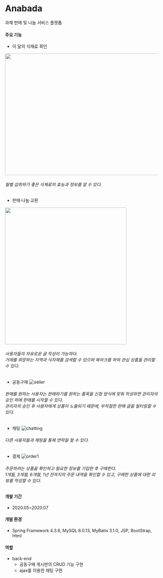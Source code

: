 # Anabada
과채 판매 및 나눔 서비스 플랫폼
#### 주요 기능

* 이 달의 식재료 확인

<img src="https://user-images.githubusercontent.com/63387116/99181992-52dffd00-2775-11eb-8607-f76e759c7d4d.jpg" width="510" height="400">

###### 월별 섭취하기 좋은 식재료의 효능과 정보를 알 수 있다.
* 판매·나눔·교환

<img src="https://user-images.githubusercontent.com/63387116/99181666-393db600-2773-11eb-8d68-18b3f81f88da.jpg" width="400" height="450">

###### 사용자들의 자유로운 글 작성이 가능하다.<br>거래를 희망하는 지역과 식자재를 검색할 수 있으며 북마크를 하여 관심 상품을 관리할 수 있다.
* 공동구매
![seller](https://user-images.githubusercontent.com/63387116/99189305-e7f9ea80-27a3-11eb-9677-28ee9995341e.JPG)
###### 판매를 원하는 사용자는 판매하기를 원하는 품목을 신청 양식에 맞춰 작성하면 관리자의 승인 하에 판매를 시작할 수 있다.<br>관리자의 승인 후 사용자에게 상품이 노출되기 때문에, 부적절한 판매 글을 필터링할 수 있다.
* 채팅
![chatting](https://user-images.githubusercontent.com/63387116/99182383-0813b480-2778-11eb-9298-c2074484b302.JPG)
###### 다른 사용자들과 채팅을 통해 연락을 할 수 있다.
* 결제
![order1](https://user-images.githubusercontent.com/63387116/99189110-f4ca0e80-27a2-11eb-96a6-b7694adf11f1.JPG)
###### 주문하려는 상품을 확인하고 필요한 정보를 기입한 후 구매한다.<br>1개월, 3개월, 6개월, 1년 전까지의 주문 내역을 확인할 수 있고, 구매한 상품에 대한 리뷰를 작성할 수 있다.

#### 개발 기간
* 2020.05~2020.07
#### 개발 환경
* Spring Framework 4.3.6, MySQL 8.0.13, MyBatis 3.1.0, JSP, BootStrap, Html
#### 역할
* back-end
  * 공동구매 게시판의 CRUD 기능 구현
  * ajax를 이용한 채팅 구현
